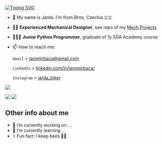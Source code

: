 [![Typing SVG](https://readme-typing-svg.herokuapp.com?color=%2336BCF7&lines=Hello+Everyone)](https://git.io/typing-svg)

* 👋 My name is Jarda. I'm  from Brno, Czechia 🇨🇿
* 👨‍🔧 **Experienced Mechanical Designer**, see repo of my <a href="https://github.com/StingrayCZ/Summary-of-Projects/blob/master/README.md"> Mech Projects</a>
* 👨🏻‍💻 **Junior Python Programmer**, graduate of 1y SDA Academy course
* 📫 How to reach me:

    `Gmail` > [jaromirbaca@gmail.com](mailto:jaromirbaca@gmail.com) </p>
    `LinkedIn` > <a href="https://www.linkedin.com/in/jaromirbaca/"> linkedin.com/in/jaromirbaca/</a> </p>
    `Instagram` > <a href="https://www.instagram.com/jarda_biker/"> jarda_biker</a> </p>

[//]: # (<!--)

[//]: # (![Snake animation]&#40;https://github.com/StingrayCZ/StingrayCZ/blob/output/github-snake.svg&#41;)

[//]: # (<!--![Snake animation]&#40;https://github.com/MariaChizhova/MariaChizhova/blob/output/github-snake.svg&#41;-->)

[//]: # (-->)

![](https://github-profile-summary-cards.vercel.app/api/cards/profile-details?username=StingrayCZ&theme=monokai) </p>
![](https://github-profile-summary-cards.vercel.app/api/cards/repos-per-language?username=StingrayCZ&theme=monokai)
![](https://github-profile-summary-cards.vercel.app/api/cards/stats?username=StingrayCZ&theme=monokai)


[//]: # (The repo StingrayCZ is a special because its `README.md` &#40;this file&#41; appears on your GitHub profile.)

[//]: # (Here are some ideas to get you started:)

## Other info about me 

- 🔭 I’m currently working on ...
- 🌱 I’m currently learning ...
- ⚡ Fun fact: I keep bees 🐝🍯

[//]: # (- 👯 I’m looking to collaborate on ...)
[//]: # (- 🤔 I’m looking for help with ...)
[//]: # (- 💬 Ask me about ...)
[//]: # (- 📫 How to reach me: ...)
[//]: # (- 😄 Pronouns: ...)



<!--
![github contribution grid snake animation](https://raw.githubusercontent.com/platane/platane/output/github-contribution-grid-snake.svg)
-->